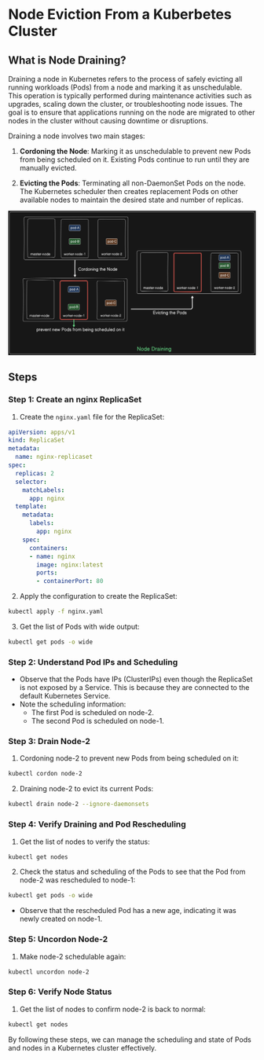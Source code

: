 # Node Eviction From a Kuberbetes Cluster

## What is Node Draining?

Draining a node in Kubernetes refers to the process of safely evicting all running workloads (Pods) from a node and marking it as unschedulable. This operation is typically performed during maintenance activities such as upgrades, scaling down the cluster, or troubleshooting node issues. The goal is to ensure that applications running on the node are migrated to other nodes in the cluster without causing downtime or disruptions.

Draining a node involves two main stages:

1. **Cordoning the Node**: Marking it as unschedulable to prevent new Pods from being scheduled on it. Existing Pods continue to run until they are manually evicted.

2. **Evicting the Pods**: Terminating all non-DaemonSet Pods on the node. The Kubernetes scheduler then creates replacement Pods on other available nodes to maintain the desired state and number of replicas.

![Node Draining](./images/1.png)

## Steps

### Step 1: Create an nginx ReplicaSet

1. Create the `nginx.yaml` file for the ReplicaSet:

```yaml
apiVersion: apps/v1
kind: ReplicaSet
metadata:
  name: nginx-replicaset
spec:
  replicas: 2
  selector:
    matchLabels:
      app: nginx
  template:
    metadata:
      labels:
        app: nginx
    spec:
      containers:
      - name: nginx
        image: nginx:latest
        ports:
        - containerPort: 80
```

2. Apply the configuration to create the ReplicaSet:

```sh
kubectl apply -f nginx.yaml
```

3. Get the list of Pods with wide output:

```sh
kubectl get pods -o wide
```

### Step 2: Understand Pod IPs and Scheduling

- Observe that the Pods have IPs (ClusterIPs) even though the ReplicaSet is not exposed by a Service. This is because they are connected to the default Kubernetes Service.
- Note the scheduling information:
  - The first Pod is scheduled on node-2.
  - The second Pod is scheduled on node-1.

### Step 3: Drain Node-2

1. Cordoning node-2 to prevent new Pods from being scheduled on it:

```sh
kubectl cordon node-2
```

2. Draining node-2 to evict its current Pods:

```sh
kubectl drain node-2 --ignore-daemonsets
```

### Step 4: Verify Draining and Pod Rescheduling

1. Get the list of nodes to verify the status:

```sh
kubectl get nodes
```

2. Check the status and scheduling of the Pods to see that the Pod from node-2 was rescheduled to node-1:

```sh
kubectl get pods -o wide
```

- Observe that the rescheduled Pod has a new age, indicating it was newly created on node-1.

### Step 5: Uncordon Node-2

1. Make node-2 schedulable again:

```sh
kubectl uncordon node-2
```

### Step 6: Verify Node Status

1. Get the list of nodes to confirm node-2 is back to normal:

```sh
kubectl get nodes
```

By following these steps, we can manage the scheduling and state of Pods and nodes in a Kubernetes cluster effectively.